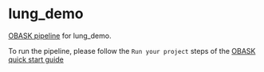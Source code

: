 # lung_demo

[OBASK pipeline](https://github.com/OBASKTools/obask) for lung_demo.

To run the pipeline, please follow the `Run your project` steps of the [OBASK quick start guide](https://obasktools.github.io/obask/quick_start/)